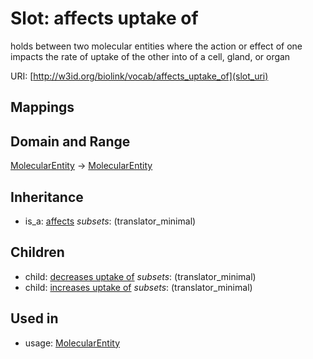 # Slot: affects uptake of


holds between two molecular entities where the action or effect of one impacts the rate of uptake of the other into of a cell, gland, or organ

URI: [http://w3id.org/biolink/vocab/affects_uptake_of](slot_uri)
## Mappings

## Domain and Range

[MolecularEntity](MolecularEntity.md) -> [MolecularEntity](MolecularEntity.md)
## Inheritance

 *  is_a: [affects](affects.md) *subsets*: (translator_minimal)
## Children

 *  child: [decreases uptake of](decreases_uptake_of.md) *subsets*: (translator_minimal)
 *  child: [increases uptake of](increases_uptake_of.md) *subsets*: (translator_minimal)
## Used in

 *  usage: [MolecularEntity](MolecularEntity.md)

